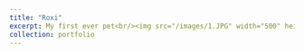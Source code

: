 ```yaml
---
title: "Roxi"
excerpt: My first ever pet<br/><img src="/images/1.JPG" width="500" height="300">
collection: portfolio
---
```

